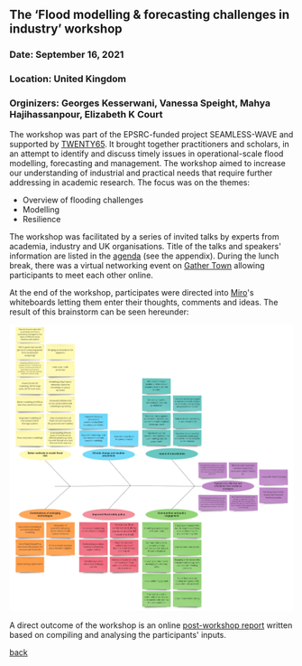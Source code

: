 ## The ‘Flood modelling & forecasting challenges in industry’ workshop
### Date:	September 16, 2021
### Location:	United Kingdom
### Orginizers:	Georges Kesserwani, Vanessa Speight, Mahya Hajihassanpour, Elizabeth K Court 

The workshop was part of the EPSRC-funded project SEAMLESS-WAVE and supported by [TWENTY65](https://www.twenty65.ac.uk/). It brought together practitioners and scholars, in an attempt to identify and discuss timely issues in operational-scale flood modelling, forecasting and management. The workshop aimed to increase our understanding of industrial and practical needs that require further addressing in academic research. The focus was on the themes: 

- Overview of flooding challenges
- Modelling 
- Resilience

The workshop was facilitated by a series of invited talks by experts from academia, industry and UK organisations. Title of the talks and speakers' information are listed in the [agenda](https://docs.google.com/document/d/1tMBQC3AvxVu3AFzaqL6m6e6y-kVLq8xAIrJuWtJnNnI/edit?usp=sharing) (see the appendix). During the lunch break, there was a virtual networking event on [Gather Town](https://www.gather.town/) allowing participants to meet each other online.  

At the end of the workshop, participates were directed into [Miro](https://miro.com/)'s whiteboards letting them enter their thoughts, comments and ideas. The result of this brainstorm can be seen hereunder:   

![image](/Figures/Workshop_16Sep2021_Ideas.jpg)

A direct outcome of the workshop is an online [post-workshop report](https://docs.google.com/document/d/1tMBQC3AvxVu3AFzaqL6m6e6y-kVLq8xAIrJuWtJnNnI/edit?usp=sharing) written based on compiling and analysing the participants' inputs.



[back](Activities.md)
